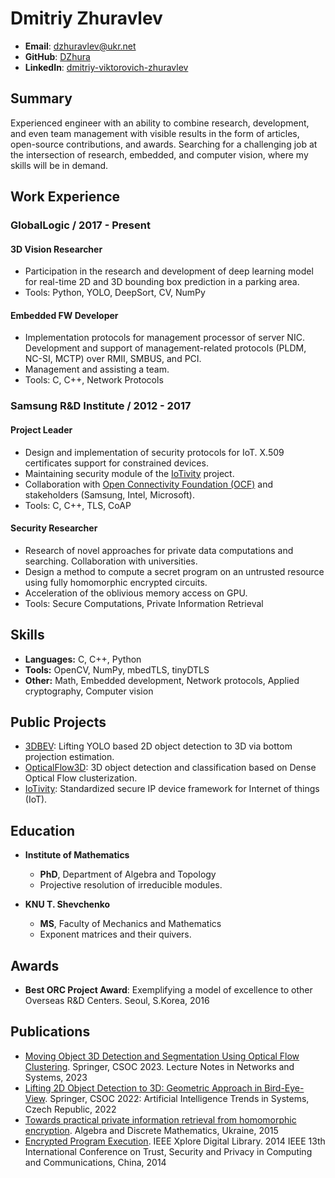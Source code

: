 # Dmitriy Zhuravlev

- **Email**: dzhuravlev@ukr.net
- **GitHub**: [DZhura](https://github.com/DmitriyZhuravlev)
- **LinkedIn**: [dmitriy-viktorovich-zhuravlev](https://www.linkedin.com/in/dmitriy-viktorovich-zhuravlev)

## Summary
Experienced engineer with an ability to combine research, development, and even team management with visible results in the form of articles, open-source contributions, and awards. Searching for a challenging job at the intersection of research, embedded, and computer vision, where my skills will be in demand.

## Work Experience

### GlobalLogic / 2017 - Present
#### 3D Vision Researcher
- Participation in the research and development of deep learning model for real-time 2D and 3D bounding box prediction in a parking area.
- Tools: Python, YOLO, DeepSort, CV, NumPy

#### Embedded FW Developer
- Implementation protocols for management processor of server NIC. Development and support of management-related protocols (PLDM, NC-SI, MCTP) over RMII, SMBUS, and PCI.
- Management and assisting a team.
- Tools: C, C++, Network Protocols

### Samsung R&D Institute / 2012 - 2017
#### Project Leader
- Design and implementation of security protocols for IoT. X.509 certificates support for constrained devices.
- Maintaining security module of the [IoTivity](http://iotivity.org/) project.
- Collaboration with [Open Connectivity Foundation (OCF)](https://openconnectivity.org/) and stakeholders (Samsung, Intel, Microsoft).
- Tools: C, C++, TLS, CoAP

#### Security Researcher
- Research of novel approaches for private data computations and searching. Collaboration with universities.
- Design a method to compute a secret program on an untrusted resource using fully homomorphic encrypted circuits.
- Acceleration of the oblivious memory access on GPU.
- Tools: Secure Computations, Private Information Retrieval

## Skills
- **Languages:** C, C++, Python
- **Tools:** OpenCV, NumPy, mbedTLS, tinyDTLS
- **Other:** Math, Embedded development, Network protocols, Applied cryptography, Computer vision

## Public Projects
- [3DBEV](https://github.com/DmitriyZhuravlev/Lifting-2D-object-detection-to-3D-in-BEV): Lifting YOLO based 2D object detection to 3D via bottom projection estimation.
- [OpticalFlow3D](https://github.com/DmitriyZhuravlev/3dim-optical-flow): 3D object detection and classification based on Dense Optical Flow clusterization.
- [IoTivity](https://github.com/iotivity/iotivity/commit/e6fec04bd9a57d0a11b2e682b2cc65c0a5d187ae): Standardized secure IP device framework for Internet of things (IoT).

## Education
- **Institute of Mathematics**
  - **PhD**, Department of Algebra and Topology
  - Projective resolution of irreducible modules.

- **KNU T. Shevchenko**
  - **MS**, Faculty of Mechanics and Mathematics
  - Exponent matrices and their quivers.

## Awards
- **Best ORC Project Award**: Exemplifying a model of excellence to other Overseas R&D Centers. Seoul, S.Korea, 2016

## Publications
- [Moving Object 3D Detection and Segmentation Using Optical Flow Clustering](https://link.springer.com/chapter/10.1007/978-3-031-35314-7_38). Springer, CSOC 2023. Lecture Notes in Networks and Systems, 2023
- [Lifting 2D Object Detection to 3D: Geometric Approach in Bird-Eye-View](https://link.springer.com/chapter/10.1007/978-3-031-09076-9_21). Springer, CSOC 2022: Artificial Intelligence Trends in Systems, Czech Republic, 2022
- [Towards practical private information retrieval from homomorphic encryption](http://admjournal.luguniv.edu.ua/index.php/adm/article/view/74). Algebra and Discrete Mathematics, Ukraine, 2015
- [Encrypted Program Execution](https://www.computer.org/csdl/proceedings/trustcom/2014/6513/00/6513a817-abs.html). IEEE Xplore Digital Library. 2014 IEEE 13th International Conference on Trust, Security and Privacy in Computing and Communications, China, 2014
